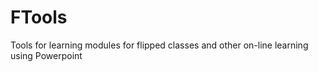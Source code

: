 # FTools
Tools for learning modules for flipped classes and other on-line learning using Powerpoint
